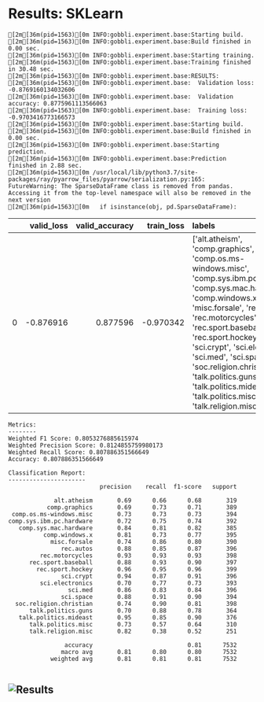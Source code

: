 # Results: SKLearn
```
[2m[36m(pid=1563)[0m INFO:gobbli.experiment.base:Starting build.
[2m[36m(pid=1563)[0m INFO:gobbli.experiment.base:Build finished in 0.00 sec.
[2m[36m(pid=1563)[0m INFO:gobbli.experiment.base:Starting training.
[2m[36m(pid=1563)[0m INFO:gobbli.experiment.base:Training finished in 30.48 sec.
[2m[36m(pid=1563)[0m INFO:gobbli.experiment.base:RESULTS:
[2m[36m(pid=1563)[0m INFO:gobbli.experiment.base:  Validation loss: -0.8769160134032606
[2m[36m(pid=1563)[0m INFO:gobbli.experiment.base:  Validation accuracy: 0.8775961113566063
[2m[36m(pid=1563)[0m INFO:gobbli.experiment.base:  Training loss: -0.9703416773166573
[2m[36m(pid=1563)[0m INFO:gobbli.experiment.base:Starting build.
[2m[36m(pid=1563)[0m INFO:gobbli.experiment.base:Build finished in 0.00 sec.
[2m[36m(pid=1563)[0m INFO:gobbli.experiment.base:Starting prediction.
[2m[36m(pid=1563)[0m INFO:gobbli.experiment.base:Prediction finished in 2.88 sec.
[2m[36m(pid=1563)[0m /usr/local/lib/python3.7/site-packages/ray/pyarrow_files/pyarrow/serialization.py:165: FutureWarning: The SparseDataFrame class is removed from pandas. Accessing it from the top-level namespace will also be removed in the next version
[2m[36m(pid=1563)[0m   if isinstance(obj, pd.SparseDataFrame):

```
|    |   valid_loss |   valid_accuracy |   train_loss | labels                                                                                                                                                                                                                                                                                                                                                                                                    | checkpoint                                                                                                                             | node_ip_address   | model_params   |
|---:|-------------:|-----------------:|-------------:|:----------------------------------------------------------------------------------------------------------------------------------------------------------------------------------------------------------------------------------------------------------------------------------------------------------------------------------------------------------------------------------------------------------|:---------------------------------------------------------------------------------------------------------------------------------------|:------------------|:---------------|
|  0 |    -0.876916 |         0.877596 |    -0.970342 | ['alt.atheism', 'comp.graphics', 'comp.os.ms-windows.misc', 'comp.sys.ibm.pc.hardware', 'comp.sys.mac.hardware', 'comp.windows.x', 'misc.forsale', 'rec.autos', 'rec.motorcycles', 'rec.sport.baseball', 'rec.sport.hockey', 'sci.crypt', 'sci.electronics', 'sci.med', 'sci.space', 'soc.religion.christian', 'talk.politics.guns', 'talk.politics.mideast', 'talk.politics.misc', 'talk.religion.misc'] | benchmark_data/model/SKLearnClassifier/dd51ad18944540c3b7ff6289e5d39c2f/train/64cd7bfbad7a49cfb550d59cd3f8bca6/output/estimator.joblib | 172.80.10.2       | {}             |
```
Metrics:
--------
Weighted F1 Score: 0.8053276885615974
Weighted Precision Score: 0.8124855759980173
Weighted Recall Score: 0.807886351566649
Accuracy: 0.807886351566649

Classification Report:
----------------------
                          precision    recall  f1-score   support

             alt.atheism       0.69      0.66      0.68       319
           comp.graphics       0.69      0.73      0.71       389
 comp.os.ms-windows.misc       0.73      0.73      0.73       394
comp.sys.ibm.pc.hardware       0.72      0.75      0.74       392
   comp.sys.mac.hardware       0.84      0.81      0.82       385
          comp.windows.x       0.81      0.73      0.77       395
            misc.forsale       0.74      0.86      0.80       390
               rec.autos       0.88      0.85      0.87       396
         rec.motorcycles       0.93      0.93      0.93       398
      rec.sport.baseball       0.88      0.93      0.90       397
        rec.sport.hockey       0.96      0.95      0.96       399
               sci.crypt       0.94      0.87      0.91       396
         sci.electronics       0.70      0.77      0.73       393
                 sci.med       0.86      0.83      0.84       396
               sci.space       0.88      0.91      0.90       394
  soc.religion.christian       0.74      0.90      0.81       398
      talk.politics.guns       0.70      0.88      0.78       364
   talk.politics.mideast       0.95      0.85      0.90       376
      talk.politics.misc       0.73      0.57      0.64       310
      talk.religion.misc       0.82      0.38      0.52       251

                accuracy                           0.81      7532
               macro avg       0.81      0.80      0.80      7532
            weighted avg       0.81      0.81      0.81      7532


```

![Results](SKLearn/plot.png)
---